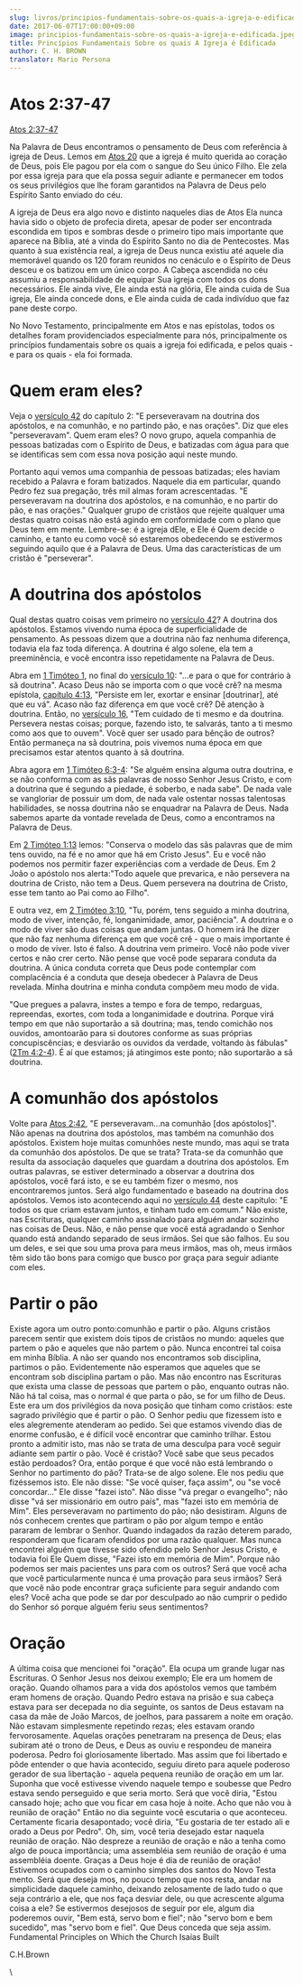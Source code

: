 ```yaml
---
slug: livros/principios-fundamentais-sobre-os-quais-a-igreja-e-edificada/
date: 2017-06-07T17:00:00+09:00
image: principios-fundamentais-sobre-os-quais-a-igreja-e-edificada.jpeg
title: Princípios Fundamentais Sobre os quais A Igreja é Edificada
author: C. H. BROWN
translator: Mario Persona
---
```


Atos 2:37-47 
============

[Atos 2:37-47](http://bibliaonline.com.br/acf/atos/2/37-47)

Na Palavra de Deus encontramos o pensamento de Deus com referência à
igreja de Deus. Lemos em [Atos 20](http://bibliaonline.com.br/acf/atos/20)
que a igreja é muito querida ao coração de Deus, pois Ele pagou por ela
com o sangue do Seu único Filho. Ele zela por essa igreja para que ela
possa seguir adiante e permanecer em todos os seus privilégios que lhe
foram garantidos na Palavra de Deus pelo Espírito Santo enviado do céu.

A igreja de Deus era algo novo e distinto naqueles dias de Atos Ela nunca
havia sido o objeto de profecia direta, apesar de poder ser encontrada
escondida em tipos e sombras desde o primeiro tipo mais importante que
aparece na Bíblia, até a vinda do Espírito Santo no dia de Pentecostes.
Mas quanto à sua existência real, a igreja de Deus nunca existiu até
aquele dia memorável quando os 120 foram reunidos no cenáculo e o
Espírito de Deus desceu e os batizou em um único corpo. A Cabeça
ascendida no céu assumiu a responsabilidade de equipar Sua igreja com
todos os dons necessários. Ele ainda vive, Ele ainda está na glória, Ele
ainda cuida de Sua igreja, Ele ainda concede dons, e Ele ainda cuida de
cada indivíduo que faz pane deste corpo.

No Novo Testamento, principalmente em Atos e nas epístolas, todos os
detalhes foram providenciados especialmente para nós, principalmente os
princípios fundamentais sobre os quais a igreja foi edificada, e pelos
quais - e para os quais - ela foi formada.

Quem eram eles? 
===============

Veja o [versículo 42](http://bibliaonline.com.br/acf/atos/2/42) do
capítulo 2: "E perseveravam na doutrina dos apóstolos, e na comunhão, e
no partindo pão, e nas orações". Diz que eles "perseveravam". Quem eram
eles? O novo grupo, aquela companhia de pessoas batizadas com o Espírito
de Deus, e batizadas com água para que se identificas sem com essa nova
posição aqui neste mundo.

Portanto aqui vemos uma companhia de pessoas batizadas; eles haviam
recebido a Palavra e foram batizados. Naquele dia em particular, quando
Pedro fez sua pregação, três mil almas foram acrescentadas. "E
perseveravam na doutrina dos apóstolos, e na comunhão, e no partir do
pão, e nas orações." Qualquer grupo de cristãos que rejeite qualquer uma
destas quatro coisas não está agindo em conformidade com o plano que
Deus tem em mente. Lembre-se: é a igreja dEle, e Ele é Quem decide o
caminho, e tanto eu como você só estaremos obedecendo se estivermos
seguindo aquilo que é a Palavra de Deus. Uma das características de um
cristão é "perseverar".

A doutrina dos apóstolos 
========================

Qual destas quatro coisas vem primeiro no [versículo
42](http://bibliaonline.com.br/acf/atos/2/42)? A doutrina dos apóstolos.
Estamos vivendo numa época de superficialidade de pensamento. As pessoas
dizem que a doutrina não faz nenhuma diferença, todavia ela faz toda
diferença. A doutrina é algo solene, ela tem a preeminência, e você
encontra isso repetidamente na Palavra de Deus.

Abra em [1 Timóteo 1](http://bibliaonline.com.br/acf/1tm/1), no final do
[versículo 10](http://bibliaonline.com.br/acf/1tm/1/10): "...e para o
que for contrário à sã doutrina". Acaso Deus não se importa com o que
você crê? na mesma epístola, [capítulo
4:13](http://bibliaonline.com.br/acf/1tm/4/13), "Persiste em ler,
exortar e ensinar [doutrinar], até que eu vá". Acaso não faz diferença
em que você crê? Dê atenção à doutrina. Então, no [versículo 16](http://bibliaonline.com.br/acf/1tm/4/16), "Tem
cuidado de ti mesmo e da doutrina. Persevera nestas coisas; porque,
fazendo isto, te salvarás, tanto a ti mesmo como aos que to ouvem". Você
quer ser usado para bênção de outros? Então permaneça na sã doutrina,
pois vivemos numa época em que precisamos estar atentos quanto à sã
doutrina.

Abra agora em [1 Timóteo 6:3-4](http://bibliaonline.com.br/acf/1tm/6/3-4): "Se
alguém ensina alguma outra doutrina, e se não conforma com as sãs
palavras de nosso Senhor Jesus Cristo, e com a doutrina que é segundo a
piedade, é soberbo, e nada sabe". De nada vale se vangloriar de possuir
um dom, de nada vale ostentar nossas talentosas habilidades, se nossa
doutrina não se enquadrar na Palavra de Deus. Nada sabemos aparte da
vontade revelada de Deus, como a encontramos na Palavra de Deus.

Em [2 Timóteo 1:13](http://bibliaonline.com.br/acf/2tm/1/13) lemos: "Conserva
o modelo das sãs palavras que de mim tens ouvido, na fé e no amor que há
em Cristo Jesus". Eu e você não podemos nos permitir fazer experiências
com a verdade de Deus. Em 2 João o apóstolo nos alerta:"Todo aquele que
prevarica, e não persevera na doutrina de Cristo, não tem a Deus. Quem
persevera na doutrina de Cristo, esse tem tanto ao Pai como ao Filho".

E outra vez, em [2 Timóteo 3:10](http://bibliaonline.com.br/acf/2tm/3/10),
"Tu, porém, tens seguido a minha doutrina, modo de viver, intenção, fé,
longanimidade, amor, paciência". A doutrina e o modo de viver são duas
coisas que andam juntas. O homem irá lhe dizer que não faz nenhuma
diferença em que você crê - que o mais importante é o modo de viver.
Isto é falso. A doutrina vem primeiro. Você não pode viver certos e não
crer certo. Não pense que você pode separara conduta da doutrina. A
única conduta correta que Deus pode contemplar com complacência é a
conduta que deseja obedecer à Palavra de Deus revelada. Minha doutrina e
minha conduta compõem meu modo de vida.

"Que pregues a palavra, instes a tempo e fora de tempo, redarguas,
repreendas, exortes, com toda a longanimidade e doutrina. Porque virá
tempo em que não suportarão a sã doutrina; mas, tendo comichão nos
ouvidos, amontoarão para si doutores conforme as suas próprias
concupiscências; e desviarão os ouvidos da verdade, voltando às fábulas"
([2Tm 4:2-4](http://bibliaonline.com.br/acf/2tm/4/2-4)). É aí que
estamos; já atingimos este ponto; não suportarão a sã doutrina.

A comunhão dos apóstolos 
========================

Volte para [Atos 2:42](http://bibliaonline.com.br/acf/atos/2/42), "E
perseveravam...na comunhão [dos apóstolos]". Não apenas na doutrina dos
apóstolos, mas também na comunhão dos apóstolos. Existem hoje muitas
comunhões neste mundo, mas aqui se trata da comunhão dos apóstolos. De
que se trata? Trata-se da comunhão que resulta da associação daqueles
que guardam a doutrina dos apóstolos. Em outras palavras, se estiver
determinado a observar a doutrina dos apóstolos, você fará isto, e se eu
também fizer o mesmo, nos encontraremos juntos. Será algo fundamentado e
baseado na doutrina dos apóstolos. Vemos isto acontecendo aqui no
[versículo 44](http://bibliaonline.com.br/acf/atos/2/44) deste capítulo:
"E todos os que criam estavam juntos, e tinham tudo em comum." Não
existe, nas Escrituras, qualquer caminho assinalado para alguém andar
sozinho nas coisas de Deus. Não, e não pense que você está agradando o
Senhor quando está andando separado de seus irmãos. Sei que são falhos.
Eu sou um deles, e sei que sou uma prova para meus irmãos, mas oh, meus
irmãos têm sido tão bons para comigo que busco por graça para seguir
adiante com eles.

Partir o pão
=============

Existe agora um outro ponto:comunhão e partir o pão. Alguns cristãos
parecem sentir que existem dois tipos de cristãos no mundo: aqueles que
partem o pão e aqueles que não partem o pão. Nunca encontrei tal coisa
em minha Bíblia. A não ser quando nos encontramos sob disciplina,
partimos o pão. Evidentemente não esperamos que aqueles que se encontram
sob disciplina partam o pão. Mas não encontro nas Escrituras que exista
uma classe de pessoas que partem o pão, enquanto outras não. Não há tal
coisa, mas o normal é que parta o pão, se for um filho de Deus. Este era
um dos privilégios da nova posição que tinham como cristãos: este
sagrado privilégio que é partir o pão. O Senhor pediu que fizessem isto
e eles alegremente atenderam ao pedido. Sei que estamos vivendo dias de
enorme confusão, e é difícil você encontrar que caminho trilhar. Estou
pronto a admitir isto, mas não se trata de uma desculpa para você seguir
adiante sem partir o pão. Você é cristão? Você sabe que seus pecados
estão perdoados? Ora, então porque é que você não está lembrando o
Senhor no partimento do pão? Trata-se de algo solene. Ele nos pediu que
fizéssemos isto. Ele não disse: "Se você quiser, faça assim", ou "se
você concordar..." Ele disse "fazei isto". Não disse "vá pregar o
evangelho"; não disse "vá ser missionário em outro país", mas "fazei
isto em memória de Mim". Eles perseveravam no partimento do pão; não
desistiram. Alguns de nós conhecem crentes que partiram o pão por algum
tempo e então pararam de lembrar o Senhor. Quando indagados da razão
deterem parado, responderam que ficaram ofendidos por uma razão
qualquer. Mas nunca encontrei alguém que tivesse sido ofendido pelo
Senhor Jesus Cristo, e todavia foi Ele Quem disse, "Fazei isto em
memória de Mim". Porque não podemos ser mais pacientes uns para com os
outros? Será que você acha que você particularmente nunca é uma provação
para seus irmãos? Será que você não pode encontrar graça suficiente para
seguir andando com eles? Você acha que pode se dar por desculpado ao não
cumprir o pedido do Senhor só porque alguém feriu seus sentimentos?

Oração 
======

A última coisa que mencionei foi "oração". Ela ocupa um grande lugar nas
Escrituras. O Senhor Jesus nos deixou exemplo; Ele era um homem de
oração. Quando olhamos para a vida dos apóstolos vemos que também eram
homens de oração. Quando Pedro estava na prisão e sua cabeça estava para
ser decepada no dia seguinte, os santos de Deus estavam na casa da mãe
de João Marcos, de joelhos, para passarem a noite em oração. Não estavam
simplesmente repetindo rezas; eles estavam orando fervorosamente.
Aquelas orações penetraram na presença de Deus; elas subiram até o trono
de Deus, e Deus as ouviu e respondeu de maneira poderosa. Pedro foi
gloriosamente libertado. Mas assim que foi libertado e pôde entender o
que havia acontecido, seguiu direto para aquele poderoso gerador de sua
libertação - aquela pequena reunião de oração em um lar. Suponha que
você estivesse vivendo naquele tempo e soubesse que Pedro estava sendo
perseguido e que seria morto. Será que você diria, "Estou cansado hoje;
acho que vou ficar em casa hoje à noite. Acho que não vou à reunião de
oração" Então no dia seguinte você escutaria o que aconteceu. Certamente
ficaria desapontado; você diria, "Eu gostaria de ter estado ali e orado
a Deus por Pedro". Oh, sim, você teria desejado estar naquela reunião de
oração. Não despreze a reunião de oração e não a tenha como algo de
pouca importância; uma assembléia sem reunião de oração é uma assembléia
doente. Graças a Deus hoje é dia de reunião de oração! Estivemos
ocupados com o caminho simples dos santos do Novo Testa mento. Será que
deseja mos, no pouco tempo que nos resta, andar na simplicidade daquele
caminho, deixando zelosamente de lado tudo o que seja contrário a ele,
que nos faça desviar dele, ou que acrescente alguma coisa a ele? Se
estivermos desejosos de seguir por ele, algum dia poderemos ouvir, "Bem
está, servo bom e fiel"; não "servo bom e bem sucedido", mas "servo bom
e fiel". Que Deus conceda que seja assim. Fundamental Principles on
Which the Church Isaías Built

C.H.Brown

\
